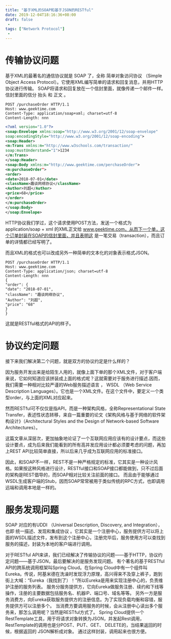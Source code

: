 ```yaml
---
title: "基于XML的SOAP和基于JSON的RESTful"
date: 2019-12-04T18:16:36+08:00
draft: false
 - 
tags: ["Network Protocol"]
 - 
---
```


# 传输协议问题

基于XML的最著名的通信协议就是 SOAP 了，全称 简单对象访问协议 （Simple Object Access Protocol）。它使用XML编写简单的请求和回复消息，并用HTTP协议进行传输。
SOAP将请求和回复放在一个信封里面，就像传递一个邮件一样。信封里面的信分 抬头 和 正文 。

```
POST /purchaseOrder HTTP/1.1
Host: www.geektime.com
Content-Type: application/soap+xml; charset=utf-8
Content-Length: nnn
```
```XML
<?xml version="1.0"?>
<soap:Envelope xmlns:soap="http://www.w3.org/2001/12/soap-envelope"
soap:encodingStyle="http://www.w3.org/2001/12/soap-encoding">
<soap:Header>
<m:Trans xmlns:m="http://www.w3schools.com/transaction/"
soap:mustUnderstand="1">1234
</m:Trans>
</soap:Header>
<soap:Body xmlns:m="http://www.geektime.com/perchaseOrder">
<m:purchaseOrder">
<order>
<date>2018-07-01</date>
<className>趣谈网络协议</className>
<Author>刘超</Author>
<price>68</price>
</order>
</m:purchaseOrder>
</soap:Body>
</soap:Envelope>
```

HTTP协议我们学过，这个请求使用POST方法，发送一个格式为 application/soap + xml 的XML正文给 www.geektime.com，从而下一个单，这个订单封装在SOAP的信封里面，并且表明这
是一笔交易（transaction），而且订单的详情都已经写明了。

而且XML的格式也可以改成另外一种简单的文本化的对象表示格式JSON。
```
POST /purchaseOrder HTTP/1.1
Host: www.geektime.com
Content-Type: application/json; charset=utf-8
Content-Length: nnn
{
"order": {
"date": "2018-07-01",
"className": "趣谈网络协议",
"Author": "刘超",
"price": "68"
}
}
```
这就是RESTful格式的API的样子。

# 协议约定问题

接下来我们解决第二个问题，就是双方的协议约定是什么样的？

因为服务开发出来是给陌生人用的，就像上面下单的那个XML文件，对于客户端来说，它如何知道应该拼装成上面的格式呢？这就需要对于服务进行描述.因而，我们需要一种相对比较严谨的Web服务描述语言 ， WSDL （Web Service Description Languages）。它也是一个XML文件。在这个文件中，要定义一个类型order，与上面的XML对应起来。

然而RESTful可不仅仅是指API，而是一种架构风格，全称Representational State Transfer，表述性状态转移，来自一篇重要的论文《架构风格与基于网络的软件架构设计》（Architectural Styles and the Design of Network-based Software Architectures）。

这篇文章从深层次，更加抽象地论证了一个互联网应用应该有的设计要点，而这些设计要点，成为后来我们能看到的所有高并发应用设计都必须要考虑的问题，再加上REST API比较简单直接，所以后来几乎成为互联网应用的标准接口。

因此，和SOAP不一样，REST不是一种严格规定的标准，它其实是一种设计风格。如果按这种风格进行设计，RESTful接口和SOAP接口都能做到，只不过后面的架构是REST倡导的，而SOAP相对比较关注前面的接口。
而且由于能够通过WSDL生成客户端的Stub，因而SOAP常常被用于类似传统的RPC方式，也即调用远端和调用本地是一样的。

# 服务发现问题

SOAP 对应的有UDDI （Universal Description, Discovery, and Integration），也即 统一描述、发现和集成协议 。它其实是一个注册中心，服务提供方可以将上面的WSDL描述文件，发布到这个注册中心，注册完毕后，服务使用方可以查找到服务的描述，封装为本地的客户端进行调用。

对于RESTful API来讲，我们已经解决了传输协议的问题——基于HTTP，协议约定问题——基于JSON，最后要解决的是服务发现问题。
有个著名的基于RESTful API的跨系统调用框架叫Spring Cloud。在Spring Cloud中有一个组件叫 Eureka。传说，阿基米德在洗澡时发现浮力原理，高兴得来不及穿上裤子，跑到街上大喊：“Eureka（我找到了）！”所以Eureka是用来实现注册中心的，负责维护注册的服务列表。
服务分服务提供方，它向Eureka做服务注册、续约和下线等操作，注册的主要数据包括服务名、机器IP、端口号、域名等等。
另外一方是服务消费方，向Eureka获取服务提供方的注册信息。为了实现负载均衡和容错，服务提供方可以注册多个。
当消费方要调用服务的时候，会从注册中心读出多个服务来，那怎么调用呢？当然是RESTful方式了。
Spring Cloud提供一个RestTemplate工具，用于将请求对象转换为JSON，并发起Rest调用，RestTemplate的调用也是分POST、PUT、GET、 DELETE的，当结果返回的时候，根据返回的
JSON解析成对象。
通过这样封装，调用起来也很方便。